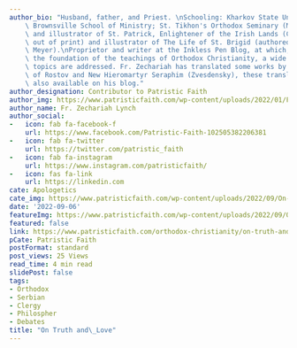 ```yaml
---
author_bio: "Husband, father, and Priest. \nSchooling: Kharkov State University (Ukraine);\
    \ Brownsville School of Ministry; St. Tikhon's Orthodox Seminary (M.Div.).\nAuthor\
    \ and illustrator of St. Patrick, Enlightener of the Irish Lands (Conciliar Press,\
    \ out of print) and illustrator of The Life of St. Brigid (authored by Jane G.\
    \ Meyer).\nProprietor and writer at the Inkless Pen Blog, at which, based on \
    \ the foundation of the teachings of Orthodox Christianity, a wide variety of\
    \ topics are addressed. Fr. Zechariah has translated some works by St. Dimitry\
    \ of Rostov and New Hieromartyr Seraphim (Zvesdensky), these translations are\
    \ also available on his blog."
author_designation: Contributor to Patristic Faith
author_img: https://www.patristicfaith.com/wp-content/uploads/2022/01/Fr.-Zechariah-Lynch-150x150.png
author_name: Fr. Zechariah Lynch
author_social:
-   icon: fab fa-facebook-f
    url: https://www.facebook.com/Patristic-Faith-102505382206381
-   icon: fab fa-twitter
    url: https://twitter.com/patristic_faith
-   icon: fab fa-instagram
    url: https://www.instagram.com/patristicfaith/
-   icon: fas fa-link
    url: https://linkedin.com
cate: Apologetics
cate_img: https://www.patristicfaith.com/wp-content/uploads/2022/09/On-Truth-and-Love.png
date: '2022-09-06'
featureImg: https://www.patristicfaith.com/wp-content/uploads/2022/09/On-Truth-and-Love.png
featured: false
link: https://www.patristicfaith.com/orthodox-christianity/on-truth-and-love/
pCate: Patristic Faith
postFormat: standard
post_views: 25 Views
read_time: 4 min read
slidePost: false
tags:
- Orthodox
- Serbian
- Clergy
- Philospher
- Debates
title: "On Truth and\_Love"
---
```

